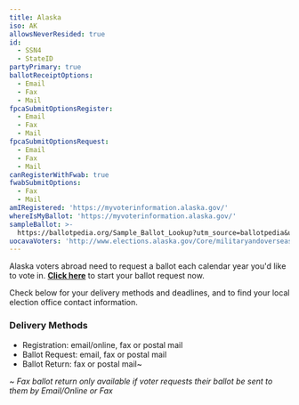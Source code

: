 ```yaml
---
title: Alaska
iso: AK
allowsNeverResided: true
id:
  - SSN4
  - StateID
partyPrimary: true
ballotReceiptOptions:
  - Email
  - Fax
  - Mail
fpcaSubmitOptionsRegister:
  - Email
  - Fax
  - Mail
fpcaSubmitOptionsRequest:
  - Email
  - Fax
  - Mail
canRegisterWithFwab: true
fwabSubmitOptions:
  - Fax
  - Mail
amIRegistered: 'https://myvoterinformation.alaska.gov/'
whereIsMyBallot: 'https://myvoterinformation.alaska.gov/'
sampleBallot: >-
  https://ballotpedia.org/Sample_Ballot_Lookup?utm_source=ballotpedia&utm_campaign=sample_ballot_frontpage
uocavaVoters: 'http://www.elections.alaska.gov/Core/militaryandoverseasvoters.php'
---
```

Alaska voters abroad need to request a ballot each calendar year you'd like to vote in. [**Click here**](https://www.votefromabroad.org) to start your ballot request now.

Check below for your delivery methods and deadlines, and to find your local election office contact information.

### Delivery Methods

* Registration: email/online, fax or postal mail
* Ballot Request: email, fax or postal mail
* Ballot Return: fax or postal mail~

_~ Fax ballot return only available if voter requests their ballot be sent to them by Email/Online or Fax_
